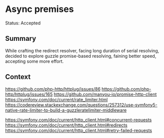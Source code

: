 # Async premises
Status: Accepted
## Summary
While crafting the redirect resolver,
facing long duration of serial resolving,
decided to explore guzzle promise-based resolving,
faining better speed,
accepting some more effort.

## Context
https://github.com/php-http/httplug/issues/86
https://github.com/php-http/httplug/issues/165
https://github.com/manyou-io/promise-http-client
https://symfony.com/doc/current/rate_limiter.html
https://codereview.stackexchange.com/questions/257312/use-symfony5-native-rate-limiter-to-build-a-guzzleratelimiter-middleware

https://symfony.com/doc/current/http_client.html#concurrent-requests
https://symfony.com/doc/current/http_client.html#redirects
https://symfony.com/doc/current/http_client.html#retry-failed-requests
